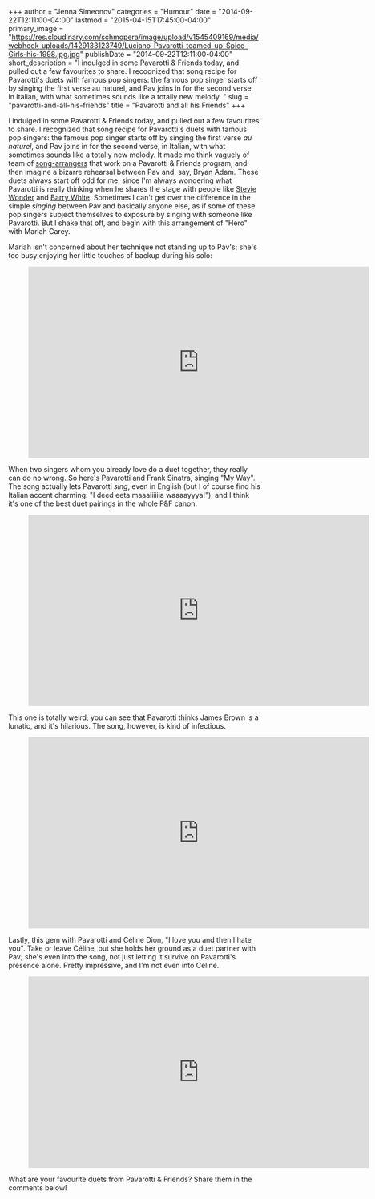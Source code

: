 +++
author = "Jenna Simeonov"
categories = "Humour"
date = "2014-09-22T12:11:00-04:00"
lastmod = "2015-04-15T17:45:00-04:00"
primary_image = "https://res.cloudinary.com/schmopera/image/upload/v1545409169/media/webhook-uploads/1429133123749/Luciano-Pavarotti-teamed-up-Spice-Girls-his-1998.jpg.jpg"
publishDate = "2014-09-22T12:11:00-04:00"
short_description = "I indulged in some Pavarotti &amp; Friends today, and pulled out a few favourites to share. I recognized that song recipe for Pavarotti&#039;s duets with famous pop singers: the famous pop singer starts off by singing the first verse au naturel, and Pav joins in for the second verse, in Italian, with what sometimes sounds like a totally new melody. "
slug = "pavarotti-and-all-his-friends"
title = "Pavarotti and all his Friends"
+++

I indulged in some Pavarotti & Friends today, and pulled out a few favourites to share. I recognized that song recipe for Pavarotti's duets with famous pop singers: the famous pop singer starts off by singing the first verse _au naturel_, and Pav joins in for the second verse, in Italian, with what sometimes sounds like a totally new melody. It made me think vaguely of team of [song-arrangers](http://www.discogs.com/artist/10529-Henry-Mancini) that work on a Pavarotti & Friends program, and then imagine a bizarre rehearsal between Pav and, say, Bryan Adam. These duets always start off odd for me, since I'm always wondering what Pavarotti is really thinking when he shares the stage with people like [Stevie Wonder](https://www.youtube.com/watch?v=xoClSToRAxM) and [Barry White](https://www.youtube.com/watch?v=fHCcM_uV-r8&list=PL-alyau4BfH4H04iXV3FooJpGu3WdSF-c). Sometimes I can't get over the difference in the simple _singing_ between Pav and basically anyone else, as if some of these pop singers subject themselves to exposure by singing with someone like Pavarotti. But I shake that off, and begin with this arrangement of "Hero" with Mariah Carey.

Mariah isn't concerned about her technique not standing up to Pav's; she's too busy enjoying her little touches of backup during his solo:

<figure data-type="video">
<iframe width="680" height="382" src="https://www.youtube.com/embed/BsvYT8QZRjE" frameborder="0" allowfullscreen></iframe>
</figure>

When two singers whom you already love do a duet together, they really can do no wrong. So here's Pavarotti and Frank Sinatra, singing "My Way". The song actually lets Pavarotti _sing_, even in English (but I of course find his Italian accent charming: "I deed eeta maaaiiiiiia waaaayyya!"), and I think it's one of the best duet pairings in the whole P&F canon.

<figure data-type="video">
<iframe width="680" height="382" src="https://www.youtube.com/embed/8vb_xHWgb2s" frameborder="0" allowfullscreen></iframe>
</figure>

This one is totally weird; you can see that Pavarotti thinks James Brown is a lunatic, and it's hilarious. The song, however, is kind of infectious.

<figure data-type="video">
<iframe width="680" height="382" src="https://www.youtube.com/embed/qHz5AuXHejc" frameborder="0" allowfullscreen></iframe>
</figure>

Lastly, this gem with Pavarotti and Céline Dion, "I love you and then I hate you". Take or leave Céline, but she holds her ground as a duet partner with Pav; she's even into the song, not just letting it survive on Pavarotti's presence alone. Pretty impressive, and I'm not even into Céline.

<figure data-type="video">
<iframe width="680" height="382" src="https://www.youtube.com/embed/xixX75qksjc" frameborder="0" allowfullscreen></iframe>
</figure>

What are your favourite duets from Pavarotti & Friends? Share them in the comments below!
